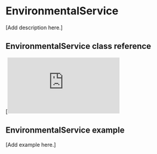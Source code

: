 # EnvironmentalService

[Add description here.]

## EnvironmentalService class reference

[![View code](https://os.mbed.com/docs/mbed-os/v6.5/mbed-os-api-doxy/class_environmental_service.html)

## EnvironmentalService example

[Add example here.]
